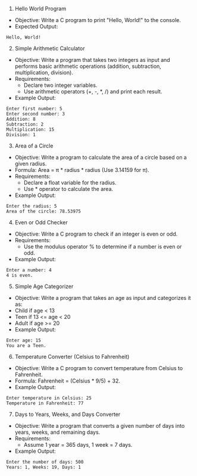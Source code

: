 1. Hello World Program
- Objective: Write a C program to print "Hello, World!" to the console.
- Expected Output: 
``` 
Hello, World! 
``` 
2. Simple Arithmetic Calculator
- Objective: Write a program that takes two integers as input and performs basic arithmetic operations (addition, subtraction, multiplication, division).
- Requirements:
    * Declare two integer variables.
    * Use arithmetic operators (+, -, *, /) and print each result.
- Example Output:
``` 
Enter first number: 5 
Enter second number: 3 
Addition: 8 
Subtraction: 2 
Multiplication: 15 
Division: 1
```

3. Area of a Circle
- Objective: Write a program to calculate the area of a circle based on a given radius.
- Formula: Area = π * radius * radius (Use 3.14159 for π).
- Requirements:
    * Declare a float variable for the radius.
    * Use * operator to calculate the area.
- Example Output:
``` 
Enter the radius: 5
Area of the circle: 78.53975
```
4. Even or Odd Checker
- Objective: Write a C program to check if an integer is even or odd.
- Requirements:
    * Use the modulus operator % to determine if a number is even or odd.
- Example Output:
```
Enter a number: 4
4 is even.
```
5. Simple Age Categorizer
- Objective: Write a program that takes an age as input and categorizes it as:
- Child if age < 13
- Teen if 13 <= age < 20
- Adult if age >= 20
- Example Output:
```
Enter age: 15
You are a Teen.
```
6. Temperature Converter (Celsius to Fahrenheit)
- Objective: Write a C program to convert temperature from Celsius to Fahrenheit.
- Formula: Fahrenheit = (Celsius * 9/5) + 32.
- Example Output:
```
Enter temperature in Celsius: 25
Temperature in Fahrenheit: 77
```
7. Days to Years, Weeks, and Days Converter
- Objective: Write a program that converts a given number of days into years, weeks, and remaining days.
- Requirements:
    * Assume 1 year = 365 days, 1 week = 7 days.
- Example Output:
```
Enter the number of days: 500
Years: 1, Weeks: 19, Days: 1
```